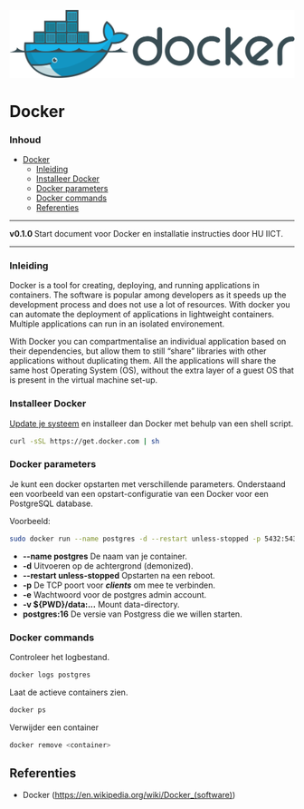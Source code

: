 ![logo](../Docker/img/Docker_(container_engine)_logo.svg) [](logo-id)

# Docker[](title-id) 

### Inhoud[](toc-id) <!-- omit in toc -->

- [Docker](#docker)
    - [Inleiding](#inleiding)
    - [Installeer Docker](#installeer-docker)
    - [Docker parameters](#docker-parameters)
    - [Docker commands](#docker-commands)
  - [Referenties](#referenties)

---

**v0.1.0 [](version-id)** Start document voor Docker en installatie instructies door HU IICT[](author-id).

---

### Inleiding

Docker is a tool for creating, deploying, and running applications in containers. The software is popular among developers as it speeds up the development process and does not use a lot of resources. With docker you can automate the deployment of applications in lightweight containers. Multiple applications can run in an isolated environement. 

With Docker you can compartmentalise an individual application based on their dependencies, but allow them to still “share” libraries with other applications without duplicating them. All the applications will share the same host Operating System (OS), without the extra layer of a guest OS that is present in the virtual machine set-up.

### Installeer Docker

[Update je systeem](../OS/Raspberry-Pi-OS/README.md) en installeer dan Docker met behulp van een shell script.

```bash
curl -sSL https://get.docker.com | sh
```

### Docker parameters

Je kunt een docker opstarten met verschillende parameters. Onderstaand een voorbeeld van een opstart-configuratie van een Docker voor een PostgreSQL database.

Voorbeeld:
```bash
sudo docker run --name postgres -d --restart unless-stopped -p 5432:5432 -e POSTGRES_PASSWORD=123456 -v ${PWD}/data:/var/lib/postgresql/data postgres:16
```

- **--name postgres** De naam van je container.
- **-d** Uitvoeren op de achtergrond (demonized).
- **--restart unless-stopped** Opstarten na een reboot.
- **-p** De TCP poort voor ***clients*** om mee te verbinden.
- **-e** Wachtwoord voor de postgres admin account.
- **-v ${PWD}/data:...** Mount data-directory.
- **postgres:16** De versie van Postgress die we willen starten.

### Docker commands

Controleer het logbestand.
```bash
docker logs postgres
```

Laat de actieve containers zien.
```bash
docker ps
```

Verwijder een container
```bash
docker remove <container>
```

## Referenties
- Docker (<https://en.wikipedia.org/wiki/Docker_(software)>)